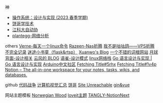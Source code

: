 神
- [操作系统：设计与实现 (2023 春季学期)](https://jyywiki.cn/OS/2023/)
- [饼哥学技术](https://space.bilibili.com/514653746/video?tid=0&page=2&keyword=&order=pubdate)
- [江科大自动协](https://space.bilibili.com/383400717)
- [plantegg-网络分析](https://plantegg.github.io/2019/05/15/%E5%B0%B1%E6%98%AF%E8%A6%81%E4%BD%A0%E6%87%82%E7%BD%91%E7%BB%9C--%E4%B8%80%E4%B8%AA%E7%BD%91%E7%BB%9C%E5%8C%85%E7%9A%84%E6%97%85%E7%A8%8B/)

others 
[Verne-每天一个linux命令](https://einverne.github.io/)
[Razeen-Nas折腾](https://razeen.me/)
[我不是咕咕鸽——VPS折腾不完全记录](https://blog.laoda.de/)
[迷途小书童（flask&rtsp）](https://xugaoxiang.com/2020/11/12/flask-22-opencv-rtsp/)
[Xuanwo's Blog](https://xuanwo.io/en-us/)
[一个不错的词根网站](https://shop.wordup.com.tw/product/945?utm_source=youtube_ad&utm_medium=conversion&utm_campaign=word_roots_3)
[月球背面-设计相关](https://moonvy.com/blog/)
[云风的 BLOG](https://blog.codingnow.com/)
[语雀-设计模式](https://www.yuque.com/ant-design/design-pattern)
[linux网络栈](https://r12f.com/posts/interrupts/)
[Go 语言设计与实现 | Go 语言设计与实现](https://draveness.me/golang/)
[Arduino中文社区](https://arduino.me/home)
[Fetching Title#5rhx](https://bad.news/t/4743807/)
[Fetching Title#1v4p](https://learningprompt.wiki/docs/midjourney-learning-path)
[Notion – The all-in-one workspace for your notes, tasks, wikis, and databases.](https://jyrnan.notion.site/)

github
[代码战争](https://github.com/codecombat/codecombat)
[计算机视觉汇总](https://github.com/Ewenwan/MVision)
[饼哥](https://github.com/adoggie)
[Site Unreachable](https://github.com/Pradeep-Pandey13/CheatSheets-HTML-CSS-JavaScript)
[gin&vue](https://github.com/flipped-aurora/gin-vue-admin)

网站主题模板
[Norwegian Wood](https://akynazh.site/)
[loveit主题](https://hugoloveit.com/zh-cn/posts/)
[TANGLY-NotionNext  ](https://tangly1024.com/article/notion-next)



